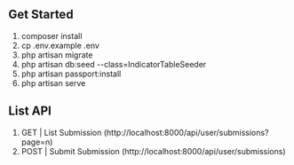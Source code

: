 ## Get Started

1. composer install
2. cp .env.example .env
3. php artisan migrate
4. php artisan db:seed --class=IndicatorTableSeeder
5. php artisan passport:install
6. php artisan serve


## List API

1. GET  | List Submission (http://localhost:8000/api/user/submissions?page=n)
2. POST | Submit Submission (http://localhost:8000/api/user/submissions)
